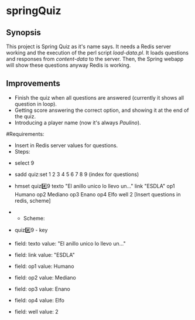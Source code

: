 # springQuiz
## Synopsis
This project is Spring Quiz as it's name says. It needs a Redis server working and the execution of the perl script *load-data.pl*. It loads questions and responses from *content-data* to the server. Then, the Spring webapp will show these questions anyway Redis is working.

## Improvements
- Finish the quiz when all questions are answered (currently it shows all question in loop).
- Getting score answering the correct option, and showing it at the end of the quiz.
- Introducing a player name (now it's always *Paulino*).

#Requirements:
- Insert in Redis server values for questions.
- Steps:

* select 9
* sadd quiz:set 1 2 3 4 5 6 7 8 9 (index for questions)
* hmset quiz:hash:9 texto "El anillo unico lo llevo un..." link "ESDLA" op1 Humano op2 Mediano op3 Enano op4 Elfo well 2 [Insert questions in redis, scheme]

* * Scheme: 
* quiz:hash:9 - key
* field: texto value: "El anillo unico lo llevo un..." 
* field: link value: "ESDLA" 
* field: op1 value: Humano 
* field: op2 value: Mediano 
* field: op3 value: Enano 
* field: op4 value: Elfo 
* field: well value: 2
